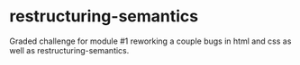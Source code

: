 # restructuring-semantics
Graded challenge for module #1 reworking a couple bugs in html and css as well as restructuring-semantics.
